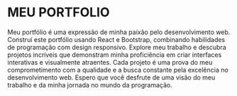 # MEU PORTFOLIO

Meu portfólio é uma expressão de minha paixão pelo desenvolvimento web. Construí este portfólio usando React e Bootstrap, combinando habilidades de programação com design responsivo. Explore meu trabalho e descubra projetos incríveis que demonstram minha proficiência em criar interfaces interativas e visualmente atraentes. Cada projeto é uma prova do meu comprometimento com a qualidade e a busca constante pela excelência no desenvolvimento web. Espero que você desfrute de uma visão do meu trabalho e da minha jornada no mundo da programação.
